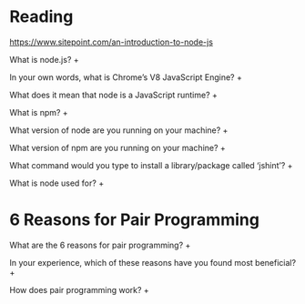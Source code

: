 # Reading


<a href='An Introduction to Node.js on sitepoint.com a href'> https://www.sitepoint.com/an-introduction-to-node-js</a>

What is node.js?
+ 

In your own words, what is Chrome’s V8 JavaScript Engine?
+ 

What does it mean that node is a JavaScript runtime?
+ 

What is npm?
+ 

What version of node are you running on your machine?
+ 

What version of npm are you running on your machine?
+ 

What command would you type to install a library/package called ‘jshint’?
+ 

What is node used for?
+ 

# 6 Reasons for Pair Programming

What are the 6 reasons for pair programming?
+ 

In your experience, which of these reasons have you found most beneficial?
+ 

How does pair programming work?
+ 
